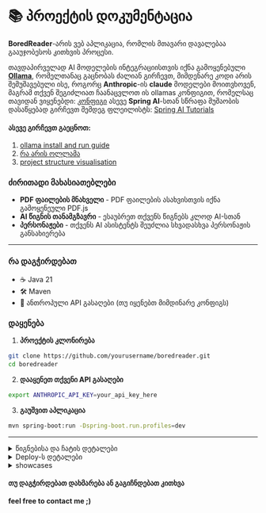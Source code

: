 # 📚 პროექტის დოკუმენტაცია



**BoredReader**-არის ვებ აპლიკაცია, რომლის მთავარი დავალებაა გააუჯობესოს კითხვის პროცესი.

თავდაპირველად AI მოდელების ინტეგრაციისთვის იქნა გამოყენებული **[Ollama](src/docs/Ollama.md)**, რომელთანაც გაცნობას ძალიან გირჩევთ,
მიმდენარე კოდი არის შემუშავებული ისე, როგორც **Anthropic**-ის **claude** მოდელები მოითვხოვენ, მაგრამ თქვენ შეგიძლიათ ჩაანაცვლოთ ის ollamas კონფიგით, რომელსაც თავიდან ვიყენებდი: [კონფიგი](src/docs/OllamaConfig.md)
ასევე **Spring AI**-სთან სწრაფა მუშაობის დასაწყებად გირჩევთ შემდეგ ფლეილისტს:
[Spring AI Tutorials](https://youtube.com/playlist?list=PLsyeobzWxl7qJSZcMaN18c5l-k2n1FWHx&si=rhjoU-qB9nOtJkpJ)

#### ასევე გირჩევთ გაეცნოთ:
1. [ollama install and run  guide](src/docs/InstallAndRun.md)
2. [რა არის ოლლამა](src/docs/Ollama.md)
3. [project structure visualisation](src/docs/Structure.md)

### ძირითადი მახასიათებლები

-  **PDF ფაილების მნახველი** - PDF ფაილების ასახვისთვის იქნა გამოყენეული PDF.js
-  **AI წიგნის თანამგზავრი** - ესაუბრეთ თქვენს წიგნებს კლოდ AI-სთან
-  **პერსონაჟები** - თქვენს AI ასისტენტს შეუძლია სხვადასხვა პერსონაჟის განსახიერება

---


### რა დაგჭირდებათ

- ☕ Java 21
- 🛠️ Maven
- 🔑 ანთროპული API გასაღები (თუ იყენებთ მიმდინარე კონფიგს)

### დაყენება

1. **პროექტის კლონირება**
```bash
git clone https://github.com/yourusername/boredreader.git
cd boredreader
```

2. **დააყენეთ თქვენი API გასაღები**
```bash
export ANTHROPIC_API_KEY=your_api_key_here
```

3. **გაუშვით აპლიკაცია**
```bash
mvn spring-boot:run -Dspring-boot.run.profiles=dev
```
---


<details>
<summary> წიგნებისა და ჩატის დეტალები</summary>

### PDF ფაილების ლოკაცია

PDF ფაილების ამოღება ხდება ამ საქაღალდიდან:

```bash
src/main/resources/static/assets/pdfs
```

### BookService კლასი

`BookService` ფაილში აღწერილია ყველა წიგნი.

**მაგალითი:**

![alt text](src/docs/img/book.png)


### ჩატ სისტემის კომპონენტები

ჩატთან ურთიერტობაში პასუხისმგებელი კომპონენტებია:

1. **ChatController** - ჩატის კონტროლერი
2. **BookPromtService** - სადაც ხდება პრომპტების (ანუ წიგნის მიხედვით პერსონაჟების) აღწერა

**მაგალითი:**

![alt text](src/docs/img/prompt.png)

###  პერსონაჟები

ამ მომენტისთვის არის შემდეგი პერსონაჟები გაწერილი:

### **ევანგელიონი** (შინჯი იკარი)
- ინტროსპექტიული და გააზრებული პასუხები
- იდეალურია ღრმა, ფილოსოფიური დისკუსიებისთვის

### **შერლოკ ჰოლმსი**
- ანალიტიკური და დედუქციური მსჯელობა
- შესანიშნავია მისტიკური და დეტექტიური ისტორიებისთვის

### **ჰარი პოტერი**
- ჯადოსნური და საოცრებებით სავსე საუბრები
- იდეალურია ფენტეზისა და სათავგადასავლო განწყობისთვის

### **ჯოჯო**
- დრამატული, ენერგიული და ეპიკური დისკუსიები
- იდეალურია მოქმედებით სავსე ისტორიებისთვის

</details>

<details>
<summary>Deploy-ს დეტალები</summary>

### მარტივად jar-ით
```
mvn clean package

# Run in production mode
java -jar target/boredreader.jar --spring.profiles.active=prod
```
### docker-build-ით
```dockerignore
mvn clean package

# Build Docker image
docker build -t boredreader-app .  

docker run -p 8080:8080 -e ANTHROPIC_API_KEY="ნამდვილი გასაღები" 
-e SPRING_PROFILES_ACTIVE=docker 
--name boredreader-container boredreader-app

```
</details>
<details>
<summary>showcases</summary>

პირველი იტერაცია (შუალედური)
![showcase.gif](src/docs/gif/showcase.gif)

მეორე იტერაცია (ფინალური)
![second.gif](src/docs/gif/second.gif)

</details>

#### თუ დაგჭირდებათ დახმარება ან გაგიჩნდებათ კითხვა
**feel free to contact me ;)**
